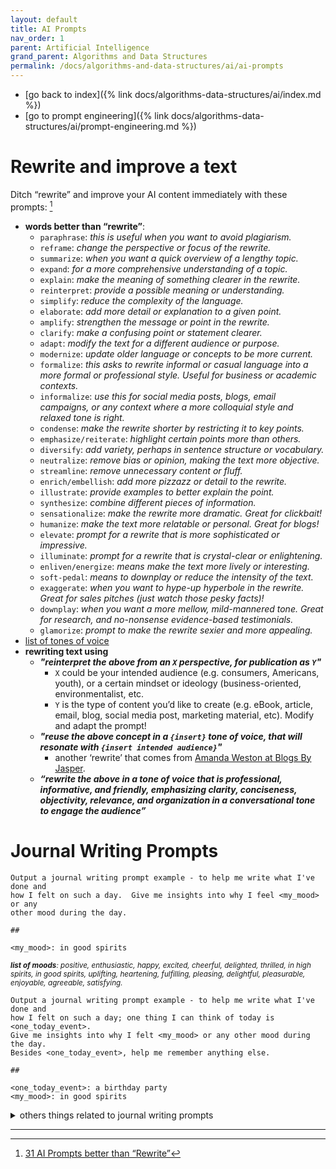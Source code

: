 ```yaml
---
layout: default
title: AI Prompts
nav_order: 1
parent: Artificial Intelligence
grand_parent: Algorithms and Data Structures
permalink: /docs/algorithms-and-data-structures/ai/ai-prompts
---
```


- [go back to index]({% link docs/algorithms-data-structures/ai/index.md %})
- [go to prompt engineering]({% link docs/algorithms-data-structures/ai/prompt-engineering.md %})

# Rewrite and improve a text

Ditch “rewrite” and improve your AI content immediately with these prompts: [^1]

- __words better than “rewrite”__:
  - `paraphrase`: _this is useful when you want to avoid plagiarism._
  - `reframe`: _change the perspective or focus of the rewrite._
  - `summarize`: _when you want a quick overview of a lengthy topic._
  - `expand`: _for a more comprehensive understanding of a topic._
  - `explain`: _make the meaning of something clearer in the rewrite._
  - `reinterpret`: _provide a possible meaning or understanding._
  - `simplify`: _reduce the complexity of the language._
  - `elaborate`: _add more detail or explanation to a given point._
  - `amplify`: _strengthen the message or point in the rewrite._
  - `clarify`: _make a confusing point or statement clearer._
  - `adapt`: _modify the text for a different audience or purpose._
  - `modernize`: _update older language or concepts to be more current._
  - `formalize`: _this asks to rewrite informal or casual language into a more formal or professional style. Useful for business or academic contexts._
  - `informalize`: _use this for social media posts, blogs, email campaigns, or any context where a more colloquial style and relaxed tone is right._
  - `condense`: _make the rewrite shorter by restricting it to key points._
  - `emphasize/reiterate`: _highlight certain points more than others._
  - `diversify`: _add variety, perhaps in sentence structure or vocabulary._
  - `neutralize`: _remove bias or opinion, making the text more objective._
  - `streamline`: _remove unnecessary content or fluff._
  - `enrich/embellish`: _add more pizzazz or detail to the rewrite._
  - `illustrate`: _provide examples to better explain the point._
  - `synthesize`: _combine different pieces of information._
  - `sensationalize`: _make the rewrite more dramatic. Great for clickbait!_
  - `humanize`: _make the text more relatable or personal. Great for blogs!_
  - `elevate`: _prompt for a rewrite that is more sophisticated or impressive._
  - `illuminate`: _prompt for a rewrite that is crystal-clear or enlightening._
  - `enliven/energize`: _means make the text more lively or interesting._
  - `soft-pedal`: _means to downplay or reduce the intensity of the text._
  - `exaggerate`: _when you want to hype-up hyperbole in the rewrite. Great for sales pitches (just watch those pesky facts)!_
  - `downplay`: _when you want a more mellow, mild-mannered tone. Great for research, and no-nonsense evidence-based testimonials._
  - `glamorize`: _prompt to make the rewrite sexier and more appealing._
- [list of tones of voice](#list-of-tones-of-voice)
- __rewriting text using__
  - **_"reinterpret the above from an `X` perspective, for publication as `Y`"_**
    - `X` could be your intended audience (e.g. consumers, Americans, youth), or a certain mindset or ideology (business-oriented, environmentalist, etc.
    - `Y` is the type of content you’d like to create (e.g. eBook, article, email, blog, social media post, marketing material, etc). Modify and adapt the prompt!
  - **_"reuse the above concept in a `{insert}` tone of voice, that will resonate with `{insert intended audience}`"_**
    - another ‘rewrite’ that comes from [Amanda Weston at Blogs By Jasper](https://www.blogsbyjarvis.com/).
  - **_“rewrite the above in a tone of voice that is professional, informative, and friendly, emphasizing clarity, conciseness, objectivity, relevance, and organization in a conversational tone to engage the audience”_**

# Journal Writing Prompts

```
Output a journal writing prompt example - to help me write what I've done and
how I felt on such a day.  Give me insights into why I feel <my_mood> or any
other mood during the day.

##

<my_mood>: in good spirits
```
<sup><i>**list of moods**: positive, enthusiastic, happy, excited, cheerful, delighted,
thrilled, in high spirits, in good spirits, uplifting, heartening, fulfilling,
pleasing, delightful, pleasurable, enjoyable, agreeable, satisfying.</i></sup>

```
Output a journal writing prompt example - to help me write what I've done and
how I felt on such a day; one thing I can think of today is <one_today_event>.
Give me insights into why I felt <my_mood> or any other mood during the day.
Besides <one_today_event>, help me remember anything else.

##

<one_today_event>: a birthday party
<my_mood>: in good spirits
```


<details markdown="block"><summary>others things related to journal writing prompts</summary>

```
<one_today_event>: a birthday party
<my_mood>: positive, enthusiastic, happy, excited, cheerful, delighted,
thrilled, in high spirits, in good spirits, uplifting, heartening, fulfilling,
pleasing, delightful, pleasurable, enjoyable, agreeable, satisfying.
```

- <a id="list-of-tones-of-voice"></a> **tones of voice**
  - in action
    - happy
    - compelling
    - rapturous
  - writing assistant
    - ‘blog review’ _<sub>when to have to create a product review</sub>_
    - ‘copywriting’ _<sub>when to have a sales-like copy</sub>_
  - <details markdown="block"><summary>writing and marketing</summary>

      - simple
      - interesting
      - informative
      - creative
      - compelling
      - copywriting
      - Neil Patel
      - Guy Kawasaki
      - Gary Vaynerchuk
    </details>
  - <details markdown="block"><summary>serious, journalistic, academic</summary>

      - New York Times
      - The Guardian
      - Scientific American
      - factual
      - informative
      - descriptive
      - research
      - Harvard Business Review
      - academic
      - serious
      - somber
      - journalistic
      - blog review
      - court
      - legal
    </details>
  - <details markdown="block"><summary>happy and joyful</summary>

      - ecstatic
      - positive
      - motivational
      - joyful
      - playful
      - passionate
      - romantic
      - affirmative
      - enthusiastic
      - uplifting
      - oprah
      - creative
    </details>
  - <details markdown="block"><summary>positive emotional</summary>

      - motivated
      - inspired
      - lovestruck
      - enchanted
      - blissful
      - excited
      - thrilling
      - amazing/amazed
      - powerful
      - light
    </details>
  - <details markdown="block"><summary>negative emotional</summary>

      - anxious
      - melancholy
      - depressed
      - sad
      - infuriating
      - disturbing
      - angry
      - hopeless
      - enraged
      - provocative
      - embarrassing
      - greedy
      - dark
      - sad
      - abusive
    </details>
  - <details markdown="block"><summary>other tone of voices to consider</summary>

      - approachable
      - excited
      - playful
      - assertive
      - formal
      - poetic
      - bold
      - friendly
      - positive
      - candid
      - funny
      - powerful
      - caring
      - gentle
      - professional
      - casual
      - helpful
      - quirky
      - cheerful
      - hopeful
      - reassuring
      - clear
      - humorous
      - reflective
      - commanding
      - informal
      - respectful
      - comprehensive
      - informative
      - romantic
      - confident
      - inspirational
      - sarcastic
      - conversational
      - inspiring
      - scientific
      - curious
      - lively
      - serious
      - detailed
      - melancholic
      - technical
      - educational
      - motivational
      - thought-provoking
      - eloquent
      - negative
      - thoughtful
      - emotional
      - neutral
      - uplifting
      - empathetic
      - nostalgic
      - urgent
      - empowering
      - offbeat
      - vibrant
      - encouraging
      - passionate
      - visionary
      - engaging
      - personal
      - witty
      - enthusiastic
      - persuasive
      - zealous
    </details>
  - <details markdown="block"><summary>diverse personalities</summary>

      - knowledgeable companion
      - approachable educator
      - visual narrator
      - fairytale friendliness
      - witty cynic
      - empathetic encourager
      - playful entertainer
      - confident commander
      - thoughtful advisor
      - provocative prankster.
    </details>

-----
<!-- others things related to journal writing prompts -->
</details>

----

[^1]: [31 AI Prompts better than “Rewrite”](https://medium.com/the-generator/31-ai-prompts-better-than-rewrite-b3268dfe1fa9)
